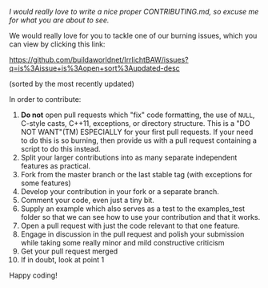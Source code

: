 _I would really love to write a nice proper CONTRIBUTING.md, so excuse me for what you are about to see._


We would really love for you to tackle one of our burning issues, which you can view by clicking this link:

https://github.com/buildaworldnet/IrrlichtBAW/issues?q=is%3Aissue+is%3Aopen+sort%3Aupdated-desc

(sorted by the most recently updated)

In order to contribute:
1. **Do not** open pull requests which "fix" code formatting, the use of `NULL`, C-style casts, C++11, exceptions, or directory structure. This is a "DO NOT WANT"(TM) ESPECIALLY for your first pull requests. If your need to do this is so burning, then provide us with a pull request containing a script to do this instead.
2. Split your larger contributions into as many separate independent features as practical.
3. Fork from the master branch or the last stable tag (with exceptions for some features)
4. Develop your contribution in your fork or a separate branch.
5. Comment your code, even just a tiny bit.
6. Supply an example which also serves as a test to the examples_test folder so that we can see how to use your contribution and that it works.
7. Open a pull request with just the code relevant to that one feature.
8. Engage in discussion in the pull request and polish your submission while taking some really minor and mild constructive criticism
9. Get your pull request merged
10. If in doubt, look at point 1

Happy coding!
